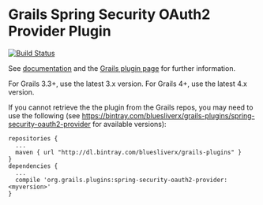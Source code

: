 Grails Spring Security OAuth2 Provider Plugin
=============================================
[![Build Status](https://travis-ci.org/grails-plugins/grails-spring-security-oauth2-provider.svg?branch=master)](https://travis-ci.org/grails-plugins/grails-spring-security-oauth2-provider)

See [documentation](http://grails-plugins.github.io/grails-spring-security-oauth2-provider/) and the
[Grails plugin page](http://plugins.grails.org/plugin/grails-plugins/spring-security-oauth2-provider) for further information.

For Grails 3.3+, use the latest 3.x version. For Grails 4+, use the latest 4.x version.

If you cannot retrieve the the plugin from the Grails repos, you may need to use the following
(see https://bintray.com/bluesliverx/grails-plugins/spring-security-oauth2-provider for available versions):

```
repositories {
  ...
  maven { url "http://dl.bintray.com/bluesliverx/grails-plugins" }
}
dependencies {
  ...
  compile 'org.grails.plugins:spring-security-oauth2-provider:<myversion>'
}
```
